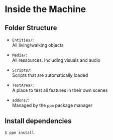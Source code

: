 # Inside the Machine

## Folder Structure

-   `Entities/`: <br>
    All living/walking objects

-   `Media/`: <br>
    All ressources. Including visuals and audio

-   `Scripts/`: <br>
    Scripts that are automatically loaded

-   `TestArea/`: <br>
    A place to test all features in their own scenes

-   `addons/`: <br>
    Managed by the `ppm` package manager

## Install dependencies

```
$ ppm install
```
